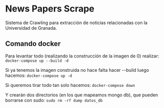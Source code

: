 # News Papers Scrape
Sistema de Crawling para extracción de noticias relacionadas con la Universidad de Granada.

## Comando docker
Para levantar todo (realizando la construcción de la imagen de 0) realizar:
```docker-compose up --build -d```

Si ya tenemos la imagen construida no hace falta hacer --build luego hacemos:
```docker-compose up -d```

Si queremos tirar todo tan solo hacemos:
```docker-compose down```

Y crearán dos directorios (en los que mapeamos mongo db), que pueden borrarse con sudo:
```sudo rm -rf dump datos_db```
